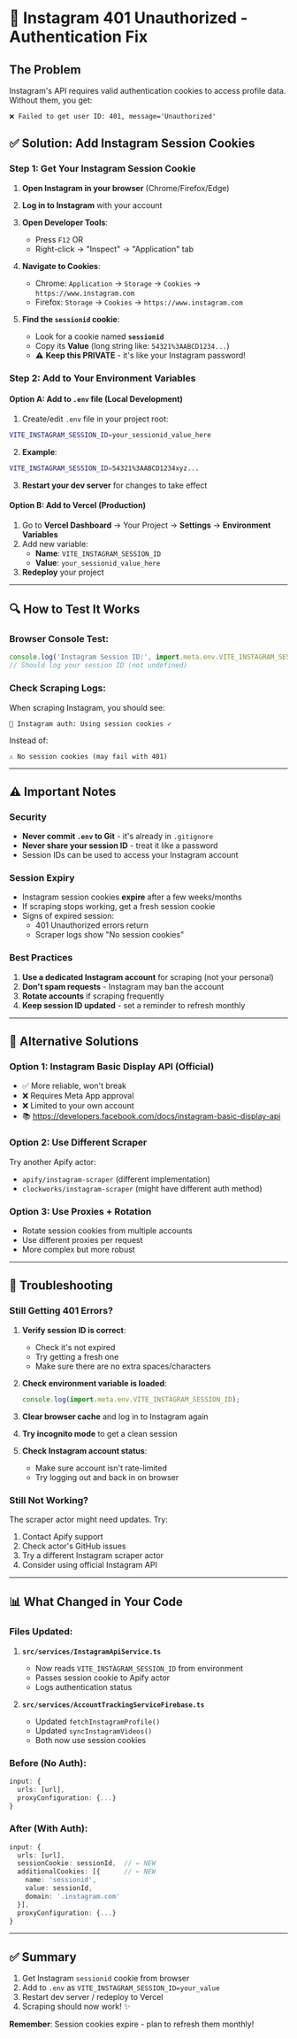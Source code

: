 # 🔐 Instagram 401 Unauthorized - Authentication Fix

## The Problem
Instagram's API requires valid authentication cookies to access profile data. Without them, you get:
```
❌ Failed to get user ID: 401, message='Unauthorized'
```

## ✅ Solution: Add Instagram Session Cookies

### Step 1: Get Your Instagram Session Cookie

1. **Open Instagram in your browser** (Chrome/Firefox/Edge)
2. **Log in to Instagram** with your account
3. **Open Developer Tools**:
   - Press `F12` OR
   - Right-click → "Inspect" → "Application" tab

4. **Navigate to Cookies**:
   - Chrome: `Application` → `Storage` → `Cookies` → `https://www.instagram.com`
   - Firefox: `Storage` → `Cookies` → `https://www.instagram.com`

5. **Find the `sessionid` cookie**:
   - Look for a cookie named **`sessionid`**
   - Copy its **Value** (long string like: `54321%3AABCD1234...`)
   - ⚠️ **Keep this PRIVATE** - it's like your Instagram password!

### Step 2: Add to Your Environment Variables

#### Option A: Add to `.env` file (Local Development)

1. Create/edit `.env` file in your project root:
```bash
VITE_INSTAGRAM_SESSION_ID=your_sessionid_value_here
```

2. **Example**:
```bash
VITE_INSTAGRAM_SESSION_ID=54321%3AABCD1234xyz...
```

3. **Restart your dev server** for changes to take effect

#### Option B: Add to Vercel (Production)

1. Go to **Vercel Dashboard** → Your Project → **Settings** → **Environment Variables**
2. Add new variable:
   - **Name**: `VITE_INSTAGRAM_SESSION_ID`
   - **Value**: `your_sessionid_value_here`
3. **Redeploy** your project

---

## 🔍 How to Test It Works

### Browser Console Test:
```javascript
console.log('Instagram Session ID:', import.meta.env.VITE_INSTAGRAM_SESSION_ID);
// Should log your session ID (not undefined)
```

### Check Scraping Logs:
When scraping Instagram, you should see:
```
🔐 Instagram auth: Using session cookies ✓
```

Instead of:
```
⚠️ No session cookies (may fail with 401)
```

---

## ⚠️ Important Notes

### Security
- **Never commit `.env` to Git** - it's already in `.gitignore`
- **Never share your session ID** - treat it like a password
- Session IDs can be used to access your Instagram account

### Session Expiry
- Instagram session cookies **expire** after a few weeks/months
- If scraping stops working, get a fresh session cookie
- Signs of expired session:
  - 401 Unauthorized errors return
  - Scraper logs show "No session cookies"

### Best Practices
1. **Use a dedicated Instagram account** for scraping (not your personal)
2. **Don't spam requests** - Instagram may ban the account
3. **Rotate accounts** if scraping frequently
4. **Keep session ID updated** - set a reminder to refresh monthly

---

## 🎯 Alternative Solutions

### Option 1: Instagram Basic Display API (Official)
- ✅ More reliable, won't break
- ❌ Requires Meta App approval
- ❌ Limited to your own account
- 📚 https://developers.facebook.com/docs/instagram-basic-display-api

### Option 2: Use Different Scraper
Try another Apify actor:
- `apify/instagram-scraper` (different implementation)
- `clockworks/instagram-scraper` (might have different auth method)

### Option 3: Use Proxies + Rotation
- Rotate session cookies from multiple accounts
- Use different proxies per request
- More complex but more robust

---

## 🐛 Troubleshooting

### Still Getting 401 Errors?

1. **Verify session ID is correct**:
   - Check it's not expired
   - Try getting a fresh one
   - Make sure there are no extra spaces/characters

2. **Check environment variable is loaded**:
   ```javascript
   console.log(import.meta.env.VITE_INSTAGRAM_SESSION_ID);
   ```

3. **Clear browser cache** and log in to Instagram again

4. **Try incognito mode** to get a clean session

5. **Check Instagram account status**:
   - Make sure account isn't rate-limited
   - Try logging out and back in on browser

### Still Not Working?

The scraper actor might need updates. Try:
1. Contact Apify support
2. Check actor's GitHub issues
3. Try a different Instagram scraper actor
4. Consider using official Instagram API

---

## 📊 What Changed in Your Code

### Files Updated:
1. **`src/services/InstagramApiService.ts`**
   - Now reads `VITE_INSTAGRAM_SESSION_ID` from environment
   - Passes session cookie to Apify actor
   - Logs authentication status

2. **`src/services/AccountTrackingServiceFirebase.ts`**
   - Updated `fetchInstagramProfile()`
   - Updated `syncInstagramVideos()`
   - Both now use session cookies

### Before (No Auth):
```typescript
input: {
  urls: [url],
  proxyConfiguration: {...}
}
```

### After (With Auth):
```typescript
input: {
  urls: [url],
  sessionCookie: sessionId,  // ← NEW
  additionalCookies: [{      // ← NEW
    name: 'sessionid',
    value: sessionId,
    domain: '.instagram.com'
  }],
  proxyConfiguration: {...}
}
```

---

## ✅ Summary

1. Get Instagram `sessionid` cookie from browser
2. Add to `.env` as `VITE_INSTAGRAM_SESSION_ID=your_value`
3. Restart dev server / redeploy to Vercel
4. Scraping should now work! ✨

**Remember**: Session cookies expire - plan to refresh them monthly!

